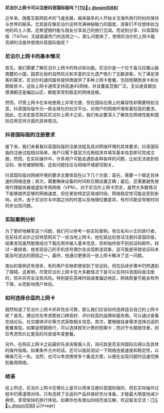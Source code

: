 **尼泊尔上网卡可以注册抖音国际版吗？[[TG💪+ @esim1088](https://t.me/s/esim1088)]**

近年来，随着互联网技术的飞速发展，越来越多的人开始关注海外旅行时如何保持与世界的联系。尤其是在像尼泊尔这样充满神秘魅力的国度，游客们不仅想体验当地的风土人情，还希望随时能与朋友分享自己的旅行见闻。而说到分享，抖音国际版（TikTok）无疑是最热门的选择之一。那么问题来了，使用尼泊尔的上网卡能否顺利注册并使用抖音国际版呢？

### 尼泊尔上网卡的基本情况

首先，我们需要了解尼泊尔上网卡的特点和功能。尼泊尔是一个位于喜马拉雅山脉南麓的小国，因其壮丽的自然风光和丰富的文化遗产吸引了无数游客。为了满足游客的需求，尼泊尔的通讯服务提供商提供了多种上网卡套餐，包括短期旅游卡和长期居民卡。这些上网卡通常支持高速4G网络，并且覆盖范围广泛，无论是首都加德满都还是偏远山区，都能享受到稳定的网络连接。

然而，尽管上网卡在本地使用上非常方便，但在国际应用上的兼容性却需要特别注意。抖音国际版作为一款全球化的社交平台，对用户的网络环境有着较高的要求。因此，在决定是否购买尼泊尔上网卡之前，我们有必要深入了解其在网络性能和国际应用支持方面的具体情况。

### 抖音国际版的注册要求

接下来，我们来看看抖音国际版的注册流程及其对网络环境的具体要求。抖音国际版的注册过程相对简单，用户只需下载官方应用程序并填写基本信息即可完成注册。然而，在实际操作中，许多用户可能会遇到各种各样的问题，比如无法收到验证码、账号被限制等。这些问题往往与网络环境密切相关。

抖音国际版对网络环境的要求主要体现在以下几个方面：首先，需要一个稳定且快速的网络连接；其次，需要确保设备的时间和日期设置正确；最后，还需要避免使用代理服务器或虚拟专用网络（VPN）。对于尼泊尔上网卡而言，虽然大多数情况下能够提供足够的网络速度，但在某些特定区域或时段，网络稳定性可能会受到影响。此外，由于尼泊尔与中国之间的时差以及地理位置差异，有时可能会导致时间同步出现问题。

### 实际案例分析

为了更好地解答这个问题，我们可以参考一些实际案例。有位名叫小王的旅行者，在前往尼泊尔之前特意购买了一张当地上网卡。他在抵达后尝试注册抖音国际版，结果发现虽然能够成功下载应用并输入基本信息，但却始终收不到验证码邮件。经过一番排查，他发现自己的手机信号偶尔会出现断连现象，这可能是导致验证码未能及时送达的原因之一。最终，他通过更换另一张上网卡解决了这一问题。

类似的案例还有很多，有的用户反映即使收到了验证码，但在后续步骤中仍然遇到了障碍。这表明，尽管尼泊尔上网卡在大多数情况下是可以支持抖音国际版注册的，但并非完全没有风险。特别是在高峰时段或者偏远地区，网络质量可能会有所下降，从而影响用户体验。

### 如何选择合适的上网卡

既然知道了尼泊尔上网卡并非完全可靠，那么我们应该如何选择适合自己的上网卡呢？首先，建议优先考虑那些口碑良好、评价较高的品牌和服务商。可以通过查看在线论坛、社交媒体评论等方式获取相关信息。其次，要根据自身需求选择合适的套餐类型。如果是短期旅行，可以选择按天计费的短期卡；而对于长期居住者，则应考虑性价比更高的月度或年度套餐。

另外，在购买上网卡之前最好先咨询客服人员，询问其是否支持国际应用以及具体的操作指南。如果条件允许的话，还可以提前测试一下网络连接速度和稳定性，以确保万无一失。当然，也可以考虑携带多个备选方案，以便在出现问题时迅速切换到备用网络。

### 结语

综上所述，尼泊尔上网卡在理论上是可以用来注册抖音国际版的，但在实际操作过程中仍需谨慎对待。只有选择了合适的产品并做好充分准备，才能最大限度地减少麻烦，享受愉快的旅行体验。如果你也有类似的经历或见解，欢迎留言交流！[[TG💪+ @esim1088](https://t.me/s/esim1088) ![Image](https://i.postimg.cc/4NQfJmqS/Snipaste-2025-05-13-00-14-12.png)]